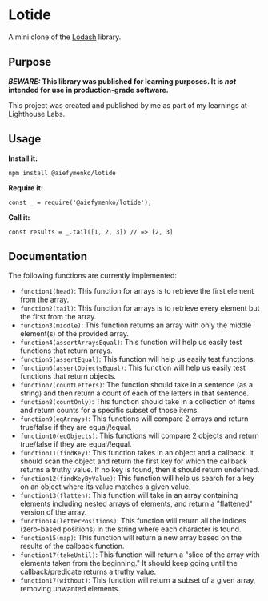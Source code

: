 # Lotide

A mini clone of the [Lodash](https://lodash.com) library.

## Purpose

**_BEWARE:_ This library was published for learning purposes. It is _not_ intended for use in production-grade software.**

This project was created and published by me as part of my learnings at Lighthouse Labs. 

## Usage

**Install it:**

`npm install @aiefymenko/lotide`

**Require it:**

`const _ = require('@aiefymenko/lotide');`

**Call it:**

`const results = _.tail([1, 2, 3]) // => [2, 3]`

## Documentation

The following functions are currently implemented:

* `function1(head)`: This function for arrays is to retrieve the first element from the array.
* `function2(tail)`: This function for arrays is to retrieve every element but the first from the array.
* `function3(middle)`: This function returns an array with only the middle element(s) of the provided array.
* `function4(assertArraysEqual)`: This function will help us easily test functions that return arrays.
* `function5(assertEqual)`: This function will help us easily test functions.
* `function6(assertObjectsEqual)`: This function will help us easily test functions that return objects.
* `function7(countLetters)`: The function should take in a sentence (as a string) and then return a count of each of the letters in that sentence.
* `function8(countOnly)`: This function should take in a collection of items and return counts for a specific subset of those items.
* `function9(eqArrays)`: This functions will compare 2 arrays and return true/false if they are equal/!equal.
* `function10(eqObjects)`: This functions will compare 2 objects and return true/false if they are equal/!equal.
* `function11(findKey)`: This function takes in an object and a callback. It should scan the object and return the first key for which the callback returns a truthy value. If no key is found, then it should return undefined.
* `function12(findKeyByValue)`: This function will help us search for a key on an object where its value matches a given value.
* `function13(flatten)`: This function will take in an array containing elements including nested arrays of elements, and return a "flattened" version of the array.
* `function14(letterPositions)`: This function will return all the indices (zero-based positions) in the string where each character is found.
* `function15(map)`: This function will return a new array based on the results of the callback function.
* `function17(takeUntil)`: This function will return a "slice of the array with elements taken from the beginning." It should keep going until the callback/predicate returns a truthy value.
* `function17(without)`: This function will return a subset of a given array, removing unwanted elements.
